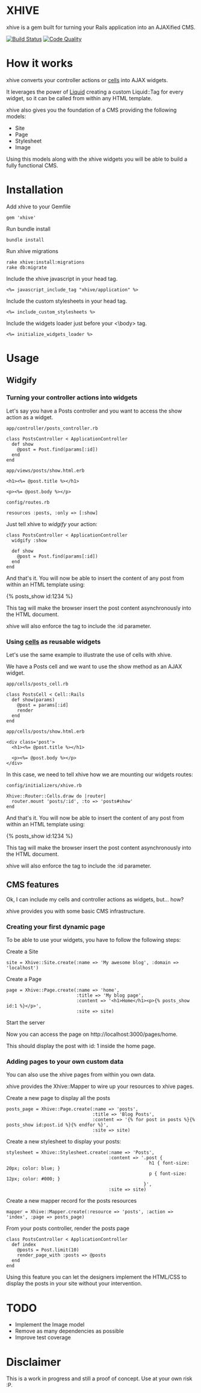 XHIVE
======

xhive is a gem built for turning your Rails application into an AJAXified CMS.

[![Build Status](https://secure.travis-ci.org/frozeek/xhive.png)](http://travis-ci.org/frozeek/xhive)
[![Code Quality](https://codeclimate.com/badge.png)](https://codeclimate.com/github/frozeek/xhive)

# How it works

xhive converts your controller actions or [cells](https://github.com/apotonick/cells) into AJAX widgets.

It leverages the power of [Liquid](http://liquidmarkup.org/) creating a custom Liquid::Tag for every
widget, so it can be called from within any HTML template.

xhive also gives you the foundation of a CMS providing the following models:

* Site
* Page
* Stylesheet
* Image

Using this models along with the xhive widgets you will be able to build a fully functional CMS.

# Installation

Add xhive to your Gemfile

`gem 'xhive'`

Run bundle install

`bundle install`

Run xhive migrations

```
rake xhive:install:migrations
rake db:migrate
```

Include the xhive javascript in your head tag.

`<%= javascript_include_tag "xhive/application" %>`

Include the custom stylesheets in your head tag.

`<%= include_custom_stylesheets %>`

Include the widgets loader just before your \<\\body\> tag.

`<%= initialize_widgets_loader %>`

# Usage

## Widgify

### Turning your controller actions into widgets

Let's say you have a Posts controller and you want to access the show action as a widget.

```
app/controller/posts_controller.rb

class PostsController < ApplicationController
  def show
    @post = Post.find(params[:id])
  end
end

app/views/posts/show.html.erb

<h1><%= @post.title %></h1>

<p><%= @post.body %></p>

config/routes.rb

resources :posts, :only => [:show]

```
Just tell xhive to *widgify* your action:

```
class PostsController < ApplicationController
  widgify :show

  def show
    @post = Post.find(params[:id])
  end
end
```
And that's it. You will now be able to insert the content of any post from within an HTML template using:

{% posts_show id:1234 %}

This tag will make the browser insert the post content asynchronously into the HTML document.

xhive will also enforce the tag to include the :id parameter.

### Using [cells](https://github.com/apotonick/cells) as reusable widgets

Let's use the same example to illustrate the use of cells with xhive.

We have a Posts cell and we want to use the show method as an AJAX widget.

```
app/cells/posts_cell.rb

class PostsCell < Cell::Rails
  def show(params)
    @post = params[:id]
    render
  end
end

app/cells/posts/show.html.erb

<div class='post'>
  <h1><%= @post.title %></h1>

  <p><%= @post.body %></p>
</div>

```
In this case, we need to tell xhive how we are mounting our widgets routes:

```
config/initializers/xhive.rb

Xhive::Router::Cells.draw do |router|
  router.mount 'posts/:id', :to => 'posts#show'
end
```

And that's it. You will now be able to insert the content of any post from within an HTML template using:

{% posts_show id:1234 %}

This tag will make the browser insert the post content asynchronously into the HTML document.

xhive will also enforce the tag to include the :id parameter.

## CMS features

Ok, I can include my cells and controller actions as widgets, but... how?

xhive provides you with some basic CMS infrastructure.

### Creating your first dynamic page

To be able to use your widgets, you have to follow the following steps:

Create a Site

```
site = Xhive::Site.create(:name => 'My awesome blog', :domain => 'localhost')
```

Create a Page

```
page = Xhive::Page.create(:name => 'home',
                          :title => 'My blog page',
                          :content => '<h1>Home</h1><p>{% posts_show id:1 %}</p>',
                          :site => site)
```

Start the server

Now you can access the page on http://localhost:3000/pages/home.

This should display the post with id: 1 inside the home page.

### Adding pages to your own custom data

You can also use the xhive pages from within you own data.

xhive provides the Xhive::Mapper to wire up your resources to xhive pages.

Create a new page to display all the posts

```
posts_page = Xhive::Page.create(:name => 'posts',
                                :title => 'Blog Posts',
                                :content => '{% for post in posts %}{% posts_show id:post.id %}{% endfor %}',
                                :site => site)
```

Create a new stylesheet to display your posts:

```
stylesheet = Xhive::Stylesheet.create(:name => 'Posts', 
                                      :content => '.post {
                                                     h1 { font-size: 20px; color: blue; }
                                                     p { font-size: 12px; color: #000; }
                                                   }',
                                      :site => site)
```

Create a new mapper record for the posts resources

```
mapper = Xhive::Mapper.create(:resource => 'posts', :action => 'index', :page => posts_page)
```

From your posts controller, render the posts page

```
class PostsController < ApplicationController
  def index
    @posts = Post.limit(10)
    render_page_with :posts => @posts
  end
end
```

Using this feature you can let the designers implement the HTML/CSS to display the posts in your site without your intervention.

TODO
====

* Implement the Image model
* Remove as many dependencies as possible
* Improve test coverage

Disclaimer
==========
This is a work in progress and still a proof of concept. Use at your own risk :P.

